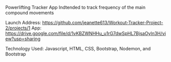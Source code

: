 Powerlifting Tracker App
Indtended to track frequency of the main compound movements

Launch Address:
https://github.com/jeanette613/Workout-Tracker-Project-2/projects/1
App:
https://drive.google.com/file/d/1vKBZWNHHu_u1rG7dwSpHL7BjsaOyln3H/view?usp=sharing

Technology Used: Javascript, HTML, CSS, Bootstrap, Nodemon, and Bootstrap
